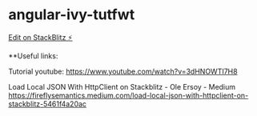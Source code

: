 # angular-ivy-tutfwt

[Edit on StackBlitz ⚡️](https://stackblitz.com/edit/angular-ivy-tutfwt)

**Useful links:

Tutorial youtube: 
  https://www.youtube.com/watch?v=3dHNOWTI7H8

Load Local JSON With HttpClient on Stackblitz - Ole Ersoy - Medium
    https://fireflysemantics.medium.com/load-local-json-with-httpclient-on-stackblitz-5461f4a20ac